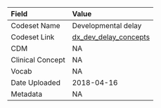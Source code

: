 |Field            |Value                 |
|:----------------|:---------------------|
|Codeset Name     |Developmental delay   |
|Codeset Link     |[dx_dev_delay_concepts](https://github.com/PEDSnet/Variable-Dictionary/blob/main/condition/dx_dev_delay_concepts.csv)|
|CDM              |NA                    |
|Clinical Concept |NA                    |
|Vocab            |NA                    |
|Date Uploaded    |2018-04-16            |
|Metadata         |NA                    |
